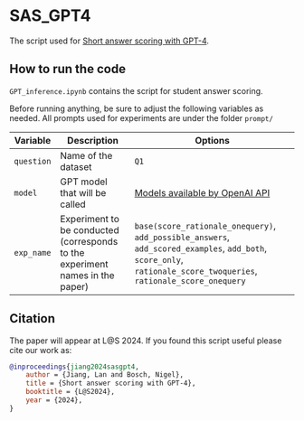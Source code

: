# SAS_GPT4
The script used for [Short answer scoring with GPT-4](https://doi.org/10.1145/3657604.3664685).

## How to run the code
`GPT_inference.ipynb` contains the script for student answer scoring. 

Before running anything, be sure to adjust the following variables as needed. All prompts used for experiments are under the folder `prompt/`

|     Variable              |             Description                           | Options                                               |
|---------------------------| ------------------------------------------------- |------------------------------------------------------ |
| `question`                | Name of the dataset                               | `Q1`                                                  |
| `model`                   | GPT model that will be called                     | [Models available by OpenAI API](https://platform.openai.com/docs/models/gpt-4-turbo-and-gpt-4)  |
| `exp_name`                | Experiment to be conducted (corresponds to the experiment names in the paper)      | `base(score_rationale_onequery)`, `add_possible_answers`, `add_scored_examples`, `add_both`, `score_only`, `rationale_score_twoqueries`, `rationale_score_onequery`                  |

## Citation

The paper will appear at L@S 2024. If you found this script useful please cite our work as:

```bibtex
@inproceedings{jiang2024sasgpt4,
    author = {Jiang, Lan and Bosch, Nigel},
    title = {Short answer scoring with GPT-4},
    booktitle = {L@S2024},
    year = {2024},
}
```
